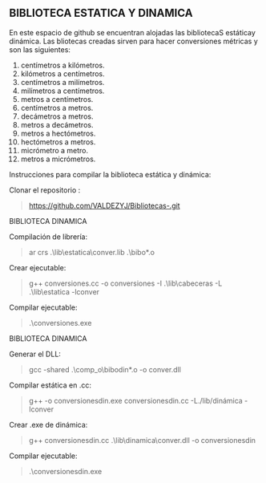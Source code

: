## BIBLIOTECA ESTATICA Y DINAMICA 
En este espacio de github se encuentran alojadas las bibliotecaS estáticay dinámica. Las bliotecas creadas sirven para hacer conversiones métricas y son las siguientes:
1.	centímetros a kilómetros.
2.	kilómetros a centímetros.
3.	centímetros a milímetros.
4.	milímetros a centímetros.
5.	metros a centímetros.
6.	centímetros a metros.
7.	decámetros a metros.
8.	metros a decámetros.
9.	metros a hectómetros.
10.	hectómetros a metros.
11.	micrómetro a metro.
12.	metros a micrómetros.

Instrucciones para compilar la biblioteca estática y dinámica:

Clonar el repositorio :
>https://github.com/VALDEZYJ/Bibliotecas-.git

BIBLIOTECA DINAMICA

Compilación de librería: 
> ar crs .\lib\estatica\conver.lib .\bibo\*.o

Crear ejecutable:

>g++ conversiones.cc -o conversiones -I .\lib\cabeceras -L .\lib\estatica -lconver

Compilar ejecutable:

>.\conversiones.exe

BIBLIOTECA DINAMICA

Generar el DLL:
>gcc -shared .\comp_o\bibodin\*.o -o conver.dll 

Compilar estática en .cc:
>g++ -o conversionesdin.exe conversionesdin.cc -L./lib/dinámica -lconver 

Crear .exe de dinámica:
>g++ conversionesdin.cc .\lib\dinamica\conver.dll -o conversionesdin

Compilar ejecutable:
>.\conversionesdin.exe


